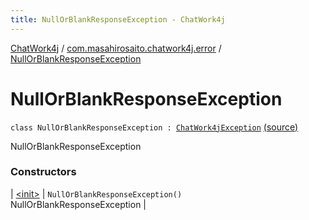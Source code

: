 ```yaml
---
title: NullOrBlankResponseException - ChatWork4j
---
```


[ChatWork4j](../../index.md) / [com.masahirosaito.chatwork4j.error](../index.md) / [NullOrBlankResponseException](.)

# NullOrBlankResponseException

`class NullOrBlankResponseException : `[`ChatWork4jException`](../-chat-work4j-exception/index.md) [(source)](https://github.com/MasahiroSaito/ChatWork4j/tree/master/src/main/kotlin/com/masahirosaito/chatwork4j/error/NullOrBlankResponseException.kt#L6)

NullOrBlankResponseException

### Constructors

| [&lt;init&gt;](-init-.md) | `NullOrBlankResponseException()`<br>NullOrBlankResponseException |

